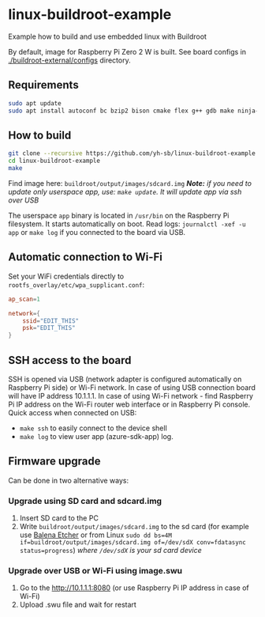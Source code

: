 # linux-buildroot-example
Example how to build and use embedded linux with Buildroot

By default, image for Raspberry Pi Zero 2 W is built. See board configs in [./buildroot-external/configs](./buildroot-external/configs) directory.

## Requirements
```bash
sudo apt update
sudo apt install autoconf bc bzip2 bison cmake flex g++ gdb make ninja-build unzip uuid-dev libssl-dev
```

## How to build
```sh
git clone --recursive https://github.com/yh-sb/linux-buildroot-example.git
cd linux-buildroot-example
make
```
Find image here: `buildroot/output/images/sdcard.img`
***Note:** if you need to update only userspace app, use: `make update`. It will update app via ssh over USB*

The userspace `app` binary is located in `/usr/bin` on the Raspberry Pi filesystem. It starts automatically on boot. Read logs: `journalctl -xef -u app` or `make log` if you connected to the board via USB.

## Automatic connection to Wi-Fi
Set your WiFi credentials directly to `rootfs_overlay/etc/wpa_supplicant.conf`:
```conf
ap_scan=1

network={
    ssid="EDIT_THIS"
    psk="EDIT_THIS"
}
```

## SSH access to the board
SSH is opened via USB (network adapter is configured automatically on Raspberry Pi side) or Wi-Fi network. In case of using USB connection board will have IP address 10.1.1.1. In case of using Wi-Fi network - find Raspberry Pi IP address on the Wi-Fi router web interface or in Raspberry Pi console.
Quick access when connected on USB:
* `make ssh` to easily connect to the device shell
* `make log` to view user app (azure-sdk-app) log.

## Firmware upgrade
Can be done in two alternative ways:

### Upgrade using SD card and sdcard.img
1. Insert SD card to the PC
2. Write `buildroot/output/images/sdcard.img` to the sd card (for example use [Balena Etcher](https://github.com/balena-io/etcher/releases) or from Linux `sudo dd bs=4M if=buildroot/output/images/sdcard.img of=/dev/sdX conv=fdatasync status=progress`) _where `/dev/sdX` is your sd card device_

### Upgrade over USB or Wi-Fi using image.swu
1. Go to the http://10.1.1.1:8080 (or use Raspberry Pi IP address in case of Wi-Fi)
2. Upload .swu file and wait for restart
